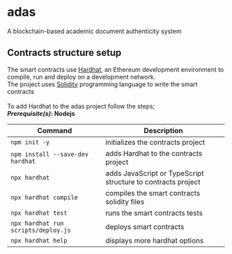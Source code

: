 # adas
A blockchain-based academic document authenticity system

## Contracts structure setup 
The smart contracts use [Hardhat](https://hardhat.org/), an Ethereum development environment to compile, run and deploy on a development network.<br/>
The project uses [Solidity](https://docs.soliditylang.org/en/v0.8.15/) programming language to write the smart contracts<br/><br/>
To add Hardhat to the adas project follow the steps;<br/>
**_Prerequisite(s)_: Nodejs**

|Command                           |Description                                                  |
| --------------------------------- | ------------------------------------------------------------ |
| ``` npm init -y ```                       | initializes the contracts project                            |
| ``` npm install --save-dev hardhat ```    | adds Hardhat to the contracts project                        |
| ``` npx hardhat ```                      | adds JavaScript or TypeScript structure to contracts project | 
| ``` npx hardhat compile ```               | compiles the smart contracts solidity files                  |
| ``` npx hardhat test ```                  | runs the smart contracts tests                               |
| ``` npx hardhat run scripts/deploy.js ``` | deploys smart contracts                                      |
| ``` npx hardhat help ```                  | displays more hardhat options                   



